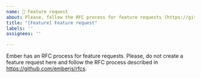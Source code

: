 ```yaml
---
name: 💬 Feature request
about: Please, follow the RFC process for feature requests (https://github.com/emberjs/rfcs).
title: "[Feature] Feature request"
labels: ''
assignees: ''

---
```


Ember has an RFC process for feature requests. Please, do not create a feature request here and follow the RFC process described in https://github.com/emberjs/rfcs.
